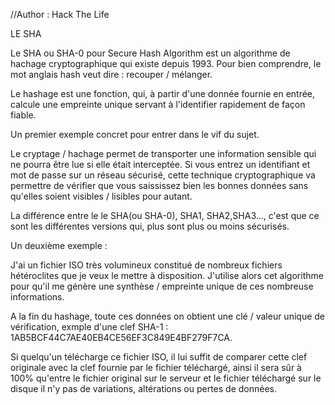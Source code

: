 //Author : Hack The Life

LE SHA

Le SHA ou SHA-0 pour Secure Hash Algorithm est un algorithme de hachage cryptographique qui existe depuis 1993.
Pour bien comprendre, le mot anglais hash veut dire : recouper / mélanger.

Le hashage est une fonction, qui, à partir d'une donnée fournie en entrée, calcule une empreinte unique servant à l'identifier rapidement de
façon fiable.

Un premier exemple concret pour entrer dans le vif du sujet.

Le cryptage / hachage permet de transporter une information sensible qui ne pourra être lue si elle était interceptée.
Si vous entrez un identifiant et mot de passe sur un réseau sécurisé, cette technique cryptographique va permettre de vérifier que vous saississez
bien les bonnes données sans qu'elles soient visibles / lisibles pour autant.

La différence entre le le SHA(ou SHA-0), SHA1, SHA2,SHA3..., c'est que ce sont les différentes versions qui, plus sont plus ou moins sécurisés.


Un deuxième exemple :

J'ai un fichier ISO très volumineux constitué de nombreux fichiers hétéroclites que je veux le mettre à disposition. J'utilise alors cet
algorithme pour qu'il me génère une synthèse / empreinte unique de ces nombreuse informations.

A la fin du hashage, toute ces données on obtient une clé / valeur unique de vérification, exmple d'une clef SHA-1 :
1AB5BCF44C7AE40EB4CE56EF3C849E4BF279F7CA.

Si quelqu'un télécharge ce fichier ISO, il lui suffit de comparer cette clef originale avec la clef fournie par le fichier téléchargé, ainsi il
sera sûr à 100% qu'entre le fichier original sur le serveur et le fichier téléchargé sur le disque il n'y pas de variations, altérations ou pertes
de données.
